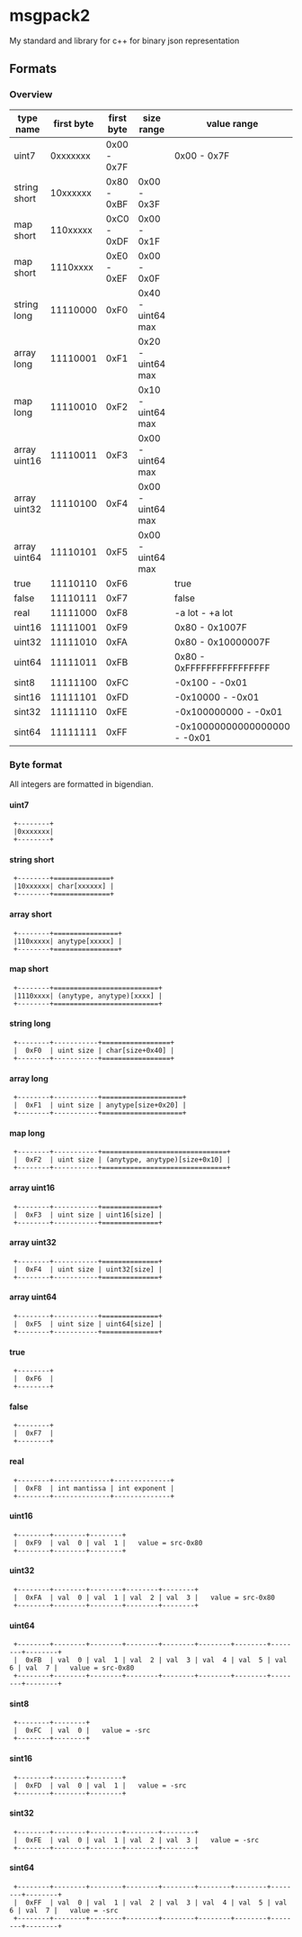 # msgpack2
My standard and library for c++ for binary json representation



## Formats

### Overview

type name    | first byte | first byte  | size range           | value range
------------ | ---------- | ----------- | -------------------- | --------------
uint7        | 0xxxxxxx   | 0x00 - 0x7F |                      | 0x00 - 0x7F
string short | 10xxxxxx   | 0x80 - 0xBF | 0x00 - 0x3F          | 
map short    | 110xxxxx   | 0xC0 - 0xDF | 0x00 - 0x1F          | 
map short    | 1110xxxx   | 0xE0 - 0xEF | 0x00 - 0x0F          | 
string long  | 11110000   | 0xF0        | 0x40 - uint64 max    | 
array long   | 11110001   | 0xF1        | 0x20 - uint64 max    | 
map long     | 11110010   | 0xF2        | 0x10 - uint64 max    | 
array uint16 | 11110011   | 0xF3        | 0x00 - uint64 max    |  
array uint32 | 11110100   | 0xF4        | 0x00 - uint64 max    | 
array uint64 | 11110101   | 0xF5        | 0x00 - uint64 max    | 
true         | 11110110   | 0xF6        |                      | true
false        | 11110111   | 0xF7        |                      | false
real         | 11111000   | 0xF8        |                      | -a lot - +a lot
uint16       | 11111001   | 0xF9        |                      | 0x80 - 0x1007F
uint32       | 11111010   | 0xFA        |                      | 0x80 - 0x10000007F
uint64       | 11111011   | 0xFB        |                      | 0x80 - 0xFFFFFFFFFFFFFFFF
sint8        | 11111100   | 0xFC        |                      | -0x100 - -0x01
sint16       | 11111101   | 0xFD        |                      | -0x10000 - -0x01
sint32       | 11111110   | 0xFE        |                      | -0x100000000 - -0x01
sint64       | 11111111   | 0xFF        |                      | -0x10000000000000000 - -0x01



### Byte format

All integers are formatted in bigendian.

#### uint7
     +--------+
	 |0xxxxxxx|
	 +--------+
	 
#### string short
     +--------+==============+
	 |10xxxxxx| char[xxxxxx] |
	 +--------+==============+
	 
#### array short
     +--------+================+
	 |110xxxxx| anytype[xxxxx] |
	 +--------+================+
	 
#### map short
     +--------+==========================+
	 |1110xxxx| (anytype, anytype)[xxxx] |
	 +--------+==========================+
	 
#### string long
     +--------+-----------+=================+
	 |  0xF0  | uint size | char[size+0x40] |
	 +--------+-----------+=================+
	 
#### array long
     +--------+-----------+====================+
	 |  0xF1  | uint size | anytype[size+0x20] |
	 +--------+-----------+====================+
	 
#### map long
     +--------+-----------+===============================+
	 |  0xF2  | uint size | (anytype, anytype)[size+0x10] |
	 +--------+-----------+===============================+
	 
#### array uint16
     +--------+-----------+==============+
	 |  0xF3  | uint size | uint16[size] |
	 +--------+-----------+==============+
	 
#### array uint32
     +--------+-----------+==============+
	 |  0xF4  | uint size | uint32[size] |
	 +--------+-----------+==============+
	 
#### array uint64
     +--------+-----------+==============+
	 |  0xF5  | uint size | uint64[size] |
	 +--------+-----------+==============+

#### true
     +--------+
	 |  0xF6  |
	 +--------+

#### false
     +--------+
	 |  0xF7  |
	 +--------+

#### real
     +--------+--------------+--------------+
	 |  0xF8  | int mantissa | int exponent |
	 +--------+--------------+--------------+

#### uint16
     +--------+--------+--------+
	 |  0xF9  | val  0 | val  1 |   value = src-0x80
	 +--------+--------+--------+

#### uint32
     +--------+--------+--------+--------+--------+
	 |  0xFA  | val  0 | val  1 | val  2 | val  3 |   value = src-0x80
	 +--------+--------+--------+--------+--------+

#### uint64
     +--------+--------+--------+--------+--------+--------+--------+--------+--------+
	 |  0xFB  | val  0 | val  1 | val  2 | val  3 | val  4 | val  5 | val  6 | val  7 |   value = src-0x80
	 +--------+--------+--------+--------+--------+--------+--------+--------+--------+

#### sint8
     +--------+--------+
	 |  0xFC  | val  0 |   value = -src
	 +--------+--------+

#### sint16
     +--------+--------+--------+
	 |  0xFD  | val  0 | val  1 |   value = -src
	 +--------+--------+--------+

#### sint32
     +--------+--------+--------+--------+--------+
	 |  0xFE  | val  0 | val  1 | val  2 | val  3 |   value = -src
	 +--------+--------+--------+--------+--------+

#### sint64
     +--------+--------+--------+--------+--------+--------+--------+--------+--------+
	 |  0xFF  | val  0 | val  1 | val  2 | val  3 | val  4 | val  5 | val  6 | val  7 |   value = -src
	 +--------+--------+--------+--------+--------+--------+--------+--------+--------+






